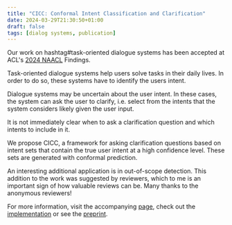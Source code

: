 ```yaml
---
title: "CICC: Conformal Intent Classification and Clarification"
date: 2024-03-29T21:30:50+01:00
draft: false
tags: [dialog systems, publication]
---
```


Our work on hashtag#task-oriented dialogue systems has been accepted at ACL's [2024 NAACL](https://2024.naacl.org/) Findings.

Task-oriented dialogue systems help users solve tasks in their daily lives.
In order to do so, these systems have to identify the users intent.

Dialogue systems may be uncertain about the user intent. In these cases, the system can ask the user to clarify, i.e. select from the intents that the system considers likely given the user input.

It is not immediately clear when to ask a clarification question and which intents to include in it.

We propose CICC, a framework for asking clarification questions based on intent sets that contain the true user intent at a high confidence level. These sets are generated with conformal prediction.

An interesting additional application is in out-of-scope detection. This addition to the work was suggested by reviewers, which to me is an important sign of how valuable reviews can be. Many thanks to the anonymous reviewers!

For more information, visit the accompanying [page](https://florisdh.nl/cicc/), check out the [implementation](https://github.com/florisdenhengst/cicc) or see the [preprint](https://arxiv.org/abs/2403.18973).